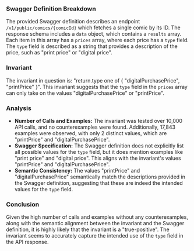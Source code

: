 ### Swagger Definition Breakdown

The provided Swagger definition describes an endpoint `/v1/public/comics/{comicId}` which fetches a single comic by its ID. The response schema includes a `data` object, which contains a `results` array. Each item in this array has a `prices` array, where each price has a `type` field. The `type` field is described as a string that provides a description of the price, such as "print price" or "digital price".

### Invariant

The invariant in question is: "return.type one of { "digitalPurchasePrice", "printPrice" }". This invariant suggests that the `type` field in the `prices` array can only take on the values "digitalPurchasePrice" or "printPrice".

### Analysis

- **Number of Calls and Examples:** The invariant was tested over 10,000 API calls, and no counterexamples were found. Additionally, 17,843 examples were observed, with only 2 distinct values, which are "printPrice" and "digitalPurchasePrice".
- **Swagger Specification:** The Swagger definition does not explicitly list all possible values for the `type` field, but it does mention examples like "print price" and "digital price". This aligns with the invariant's values "printPrice" and "digitalPurchasePrice".
- **Semantic Consistency:** The values "printPrice" and "digitalPurchasePrice" semantically match the descriptions provided in the Swagger definition, suggesting that these are indeed the intended values for the `type` field.

### Conclusion

Given the high number of calls and examples without any counterexamples, along with the semantic alignment between the invariant and the Swagger definition, it is highly likely that the invariant is a "true-positive". The invariant seems to accurately capture the intended use of the `type` field in the API response.
